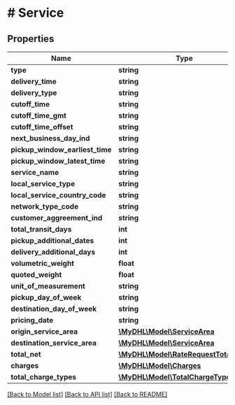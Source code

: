 # # Service

## Properties

Name | Type | Description | Notes
------------ | ------------- | ------------- | -------------
**type** | **string** |  | [optional] 
**delivery_time** | **string** |  | [optional] 
**delivery_type** | **string** |  | [optional] 
**cutoff_time** | **string** |  | [optional] 
**cutoff_time_gmt** | **string** |  | [optional] 
**cutoff_time_offset** | **string** |  | [optional] 
**next_business_day_ind** | **string** |  | [optional] 
**pickup_window_earliest_time** | **string** |  | [optional] 
**pickup_window_latest_time** | **string** |  | [optional] 
**service_name** | **string** |  | [optional] 
**local_service_type** | **string** |  | [optional] 
**local_service_country_code** | **string** |  | [optional] 
**network_type_code** | **string** |  | [optional] 
**customer_aggreement_ind** | **string** |  | [optional] 
**total_transit_days** | **int** |  | [optional] 
**pickup_additional_dates** | **int** |  | [optional] 
**delivery_additional_days** | **int** |  | [optional] 
**volumetric_weight** | **float** |  | [optional] 
**quoted_weight** | **float** |  | [optional] 
**unit_of_measurement** | **string** |  | [optional] 
**pickup_day_of_week** | **string** |  | [optional] 
**destination_day_of_week** | **string** |  | [optional] 
**pricing_date** | **string** |  | [optional] 
**origin_service_area** | [**\MyDHL\Model\ServiceArea**](ServiceArea.md) |  | [optional] 
**destination_service_area** | [**\MyDHL\Model\ServiceArea**](ServiceArea.md) |  | [optional] 
**total_net** | [**\MyDHL\Model\RateRequestTotalNet[]**](RateRequestTotalNet.md) |  | [optional] 
**charges** | [**\MyDHL\Model\Charges**](Charges.md) |  | [optional] 
**total_charge_types** | [**\MyDHL\Model\TotalChargeTypes[]**](TotalChargeTypes.md) |  | [optional] 

[[Back to Model list]](../../README.md#documentation-for-models) [[Back to API list]](../../README.md#documentation-for-api-endpoints) [[Back to README]](../../README.md)


